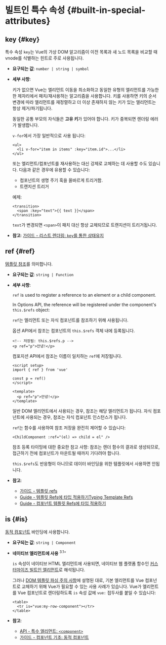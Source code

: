 # 빌트인 특수 속성 {#built-in-special-attributes}

## key {#key}

특수 속성 `key`는 Vue의 가상 DOM 알고리즘이 이전 목록과 새 노드 목록을 비교할 때 vnode를 식별하는 힌트로 주로 사용됩니다.

- **요구되는 값**: `number | string | symbol`

- **세부 사항**:

  키가 없으면 Vue는 엘리먼트 이동을 최소화하고 동일한 유형의 엘리먼트를 가능한 한 제자리에서 패치/재사용하는 알고리즘을 사용합니다.
  키를 사용하면 키의 순서 변경에 따라 엘리먼트를 재정렬하고 더 이상 존재하지 않는 키가 있는 엘리먼트는 항상 제거/파기됩니다.

  동일한 공통 부모의 자식들은 **고유 키**가 있어야 합니다.
  키가 중복되면 렌더링 에러가 발생합니다.

  `v-for`에서 가장 일반적으로 사용 됩니다:

  ```vue-html
  <ul>
    <li v-for="item in items" :key="item.id">...</li>
  </ul>
  ```

  또는 엘리먼트/컴포넌트를 재사용하는 대신 강제로 교체하는 데 사용할 수도 있습니다.
  다음과 같은 경우에 유용할 수 있습니다:

  - 컴포넌트의 생명 주기 훅을 올바르게 트리거함.
  - 트랜지션 트리거

  예제:

  ```vue-html
  <transition>
    <span :key="text">{{ text }}</span>
  </transition>
  ```

  `text`가 변경되면 `<span>`이 패치 대신 항상 교체되므로 트랜지션이 트리거됩니다.

- **참고**: [가이드 - 리스트 렌더링: `key`를 통한 상태유지](/guide/essentials/list#maintaining-state-with-key)

## ref {#ref}

[템플릿 참조](/guide/essentials/template-refs)를 의미합니다.

- **요구되는 값**: `string | Function`

- **세부 사항**:

  `ref` is used to register a reference to an element or a child component.

  In Options API, the reference will be registered under the component's `this.$refs` object:

  `ref`는 엘리먼트 또는 자식 컴포넌트를 참조하기 위해 사용됩니다.

  옵션 API에서 참조는 컴포넌트의 `this.$refs` 객체 내에 등록됩니다.

  ```vue-html
  <!-- 저장됨: this.$refs.p -->
  <p ref="p">안녕!</p>
  ```

  컴포지션 API에서 참조는 이름이 일치하는 `ref`에 저장됩니다.

  ```vue
  <script setup>
  import { ref } from 'vue'

  const p = ref()
  </script>

  <template>
    <p ref="p">안녕!</p>
  </template>
  ```

  일반 DOM 엘리먼트에서 사용되는 경우, 참조는 해당 엘리먼트가 됩니다.
  자식 컴포넌트에 사용되는 경우, 참조는 자식 컴포넌트 인스턴스가 됩니다.

  `ref`는 함수를 사용하여 참조 저장을 완전히 제어할 수 있습니다:

  ```vue-html
  <ChildComponent :ref="(el) => child = el" />
  ```

  참조 등록 타이밍에 대한 중요한 참고 사항:
  참조는 렌더 함수의 결과로 생성되므로,
  접근하기 전에 컴포넌트가 마운트될 때까지 기다려야 합니다.

  `this.$refs`도 반응형이 아니므로 데이터 바인딩을 위한 템플릿에서 사용하면 안됩니다.

- **참고**: 
  - [가이드 - 템플릿 refs](/guide/essentials/template-refs)
  - [Guide - 템플릿 Refs에 타입 적용하기Typing Template Refs](/guide/typescript/composition-api#typing-template-refs) <sup class="vt-badge ts" />
  - [Guide - 컴포넌트 템플릿 Refs에 타입 적용하기](/guide/typescript/composition-api#typing-component-template-refs) <sup class="vt-badge ts" />

## is {#is}

[동적 컴포넌트](/guide/essentials/component-basics#dynamic-components) 바인딩에 사용합니다.

- **요구되는 값**: `string | Component`

- **네이티브 엘리먼트에 사용** <sup class="vt-badge">3.1+</sup>

  `is` 속성이 네이티브 HTML 엘리먼트에 사용되면,
  네이티브 웹 플랫폼 함수인 [커스터마이즈 빌트인 엘리먼트](https://html.spec.whatwg.org/multipage/custom-elements#custom-elements-customized-builtin-example)로 해석됩니다.

  그러나 [DOM 템플릿 파싱 주의 사항](/guide/essentials/component-basics#dom-template-parsing-caveats)에 설명된 대로,
  기본 엘리먼트를 Vue 컴포넌트로 교체하기 위해 Vue가 필요할 수 있는 사용 사례가 있습니다.
  Vue가 엘리먼트를 Vue 컴포넌트로 렌더링하도록 `is` 속성 값에 `vue:` 접두사를 붙일 수 있습니다:

  ```vue-html
  <table>
    <tr is="vue:my-row-component"></tr>
  </table>
  ```

- **참고**:

  - [API - 특수 엘리먼트: `<component>`](/api/built-in-special-elements#component)
  - [가이드 - 컴포넌트 기초: 동적 컴포넌트](/guide/essentials/component-basics#dynamic-components)
